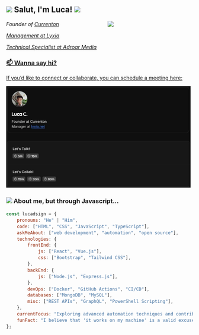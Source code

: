 <h2><img src="https://emojis.slackmojis.com/emojis/images/1531849430/4246/blob-sunglasses.gif?1531849430" width="30"/> Salut, I'm Luca! <img src="https://media.giphy.com/media/12oufCB0MyZ1Go/giphy.gif" width="50"></h2>
<img align='right' src="https://github.com/lucadsign/lucadsign/blob/main/assets/giphy.gif" width="230">
<p><em>Founder of <a href="https://currenton.vercel.app/">Currenton
</em></p>
<p><em>Management at <a href="https://lyxia.net/">Lyxia
</em></p>
<p><em>Technical Specialist at <a href="https://adroarmedia.com/">Adroar Media
</em></p>


### 📫 Wanna say hi?

If you’d like to connect or collaborate, you can schedule a meeting here:

<a href="https://cal.com/lucadsign" target="_blank"><img width="498" alt="Let's collab!" src="https://github.com/lucadsign/lucadsign/blob/main/assets/cal.png"></a>

### <img src="https://media.giphy.com/media/VgCDAzcKvsR6OM0uWg/giphy.gif" width="50"> About me, but through Javascript...  

```javascript
const lucadsign = {
    pronouns: "He" | "Him",
    code: ["HTML", "CSS", "JavaScript", "TypeScript"],
    askMeAbout: ["web development", "automation", "open source"],
    technologies: {
        frontEnd: {
            js: ["React", "Vue.js"],
            css: ["Bootstrap", "Tailwind CSS"],
        },
        backEnd: {
            js: ["Node.js", "Express.js"],
        },
        devOps: ["Docker", "GitHub Actions", "CI/CD"],
        databases: ["MongoDB", "MySQL"],
        misc: ["REST APIs", "GraphQL", "PowerShell Scripting"],
    },
    currentFocus: "Exploring advanced automation techniques and contributing to open-source projects.",
    funFact: "I believe that 'it works on my machine' is a valid excuse!",
};
```
